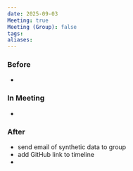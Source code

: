 ```yaml
---
date: 2025-09-03
Meeting: true
Meeting (Group): false
tags: 
aliases:
---
```


### Before
- 

### In Meeting
-  

### After
- send email of synthetic data to group
- add GitHub link to timeline
- 